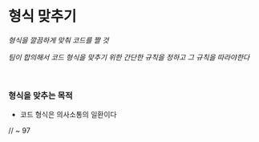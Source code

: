 # 형식 맞추기

*형식을 깔끔하게 맞춰 코드를 짤 것*

*팀이 합의해서 코드 형식을 맞추기 위한 간단한 규칙을 정하고 그 규칙을 따라야한다*

<br>

### 형식을 맞추는 목적
- 코드 형식은 의사소통의 일환이다


// ~ 97